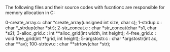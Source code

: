 The following files and their source codes with fucntionc are responsible for memory allocation in C:

0-create_array.c: char *create_array(unsigned int size, char c);
1-strdup.c	: char *_strdup(char *str);
2-str_concat.c	: char *str_concat(char *s1, char *s2);
3-alloc_grid.c	: int **alloc_grid(int width, int height);
4-free_grid.c	: void free_grid(int **grid, int height);
5-argstostr.c	: char *argstostr(int ac, char **av);
100-strtow.c	: char **strtow(char *str);
